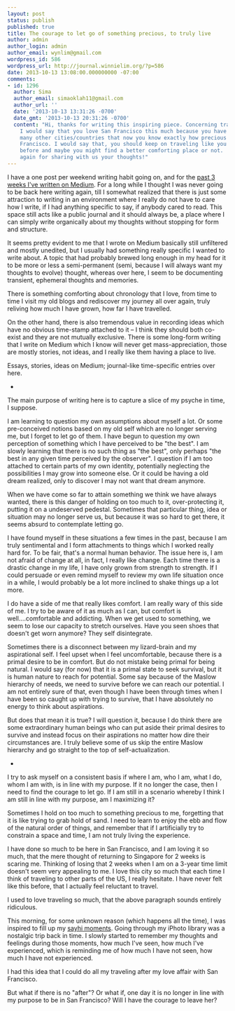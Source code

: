 ```yaml
---
layout: post
status: publish
published: true
title: The courage to let go of something precious, to truly live
author: admin
author_login: admin
author_email: wynlim@gmail.com
wordpress_id: 586
wordpress_url: http://journal.winnielim.org/?p=586
date: 2013-10-13 13:08:00.000000000 -07:00
comments:
- id: 1296
  author: Sima
  author_email: simaoklah11@gmail.com
  author_url: ''
  date: '2013-10-13 13:31:26 -0700'
  date_gmt: '2013-10-13 20:31:26 -0700'
  content: "Hi, thanks for writing this inspiring piece. Concerning traveling around,
    I would say that you love San Francisco this much because you have experienced
    many other cities/countries that now you know exactly how precious to you is San
    Francisco. I would say that, you should keep on traveling like you used to do
    before and maybe you might find a better comforting place or not.  \r\nThank you
    again for sharing with us your thoughts!"
---
```

I have a one post per weekend writing habit going on, and for the <a href="https://medium.com/@wynlim/latest" target="_blank">past 3 weeks I've written on Medium</a>. For a long while I thought I was never going to be back here writing again, till I somewhat realized that there is just some attraction to writing in an environment where I really do not have to care how I write, if I had anything specific to say, if anybody cared to read. This space still acts like a public journal and it should always be, a place where I can simply write organically about my thoughts without stopping for form and structure.

It seems pretty evident to me that I wrote on Medium basically still unfiltered and mostly unedited, but I usually had something really specific I wanted to write about. A topic that had probably brewed long enough in my head for it to be more or less a semi-permanent (semi, because I will always want my thoughts to evolve) thought, whereas over here, I seem to be documenting transient, ephemeral thoughts and memories.

There is something comforting about chronology that I love, from time to time I visit my old blogs and rediscover my journey all over again, truly reliving how much I have grown, how far I have travelled.

On the other hand, there is also tremendous value in recording ideas which have no obvious time-stamp attached to it – I think they should both co-exist and they are not mutually exclusive. There is some long-form writing that I write on Medium which I know will never get mass-appreciation, those are mostly stories, not ideas, and I really like them having a place to live.

Essays, stories, ideas on Medium; journal-like time-specific entries over here.

-

The main purpose of writing here is to capture a slice of my psyche in time, I suppose.

I am learning to question my own assumptions about myself a lot. Or some pre-conceived notions based on my old self which are no longer serving me, but I forget to let go of them. I have begun to question my own perception of something which I have perceived to be "the best". I am slowly learning that there is no such thing as "the best", only perhaps "the best in any given time perceived by the observer". I question if I am too attached to certain parts of my own identity, potentially neglecting the possibilities I may grow into someone else. Or it could be having a old dream realized, only to discover I may not want that dream anymore.

When we have come so far to attain something we think we have always wanted, there is this danger of holding on too much to it, over-protecting it, putting it on a undeserved pedestal. Sometimes that particular thing, idea or situation may no longer serve us, but because it was so hard to get there, it seems absurd to contemplate letting go.

I have found myself in these situations a few times in the past, because I am truly sentimental and I form attachments to things which I worked really hard for. To be fair, that's a normal human behavior. The issue here is, I am not afraid of change at all, in fact, I really like change. Each time there is a drastic change in my life, I have only grown from strength to strength. If I could persuade or even remind myself to review my own life situation once in a while, I would probably be a lot more inclined to shake things up a lot more.

I do have a side of me that really likes comfort. I am really wary of this side of me. I try to be aware of it as much as I can, but comfort is well....comfortable and addicting. When we get used to something, we seem to lose our capacity to stretch ourselves. Have you seen shoes that doesn't get worn anymore? They self disintegrate.

Sometimes there is a disconnect between my lizard-brain and my aspirational self. I feel upset when I feel uncomfortable, because there is a primal desire to be in comfort. But do not mistake being primal for being natural. I would say (for now) that it is a primal state to seek survival, but it is human nature to reach for potential. Some say because of the Maslow hierarchy of needs, we need to survive before we can reach our potential. I am not entirely sure of that, even though I have been through times when I have been so caught up with trying to survive, that I have absolutely no energy to think about aspirations.

But does that mean it is true? I will question it, because I do think there are some extraordinary human beings who can put aside their primal desires to survive and instead focus on their aspirations no matter how dire their circumstances are. I truly believe some of us skip the entire Maslow hierarchy and go straight to the top of self-actualization.

-

I try to ask myself on a consistent basis if where I am, who I am, what I do, whom I am with, is in line with my purpose. If it no longer the case, then I need to find the courage to let go. If I am still in a scenario whereby I think I am still in line with my purpose, am I maximizing it?

Sometimes I hold on too much to something precious to me, forgetting that it is like trying to grab hold of sand. I need to learn to enjoy the ebb and flow of the natural order of things, and remember that if I artificially try to constrain a space and time, I am not truly living the experience.

I have done so much to be here in San Francisco, and I am loving it so much, that the mere thought of returning to Singapore for 2 weeks is scaring me. Thinking of losing that 2 weeks when I am on a 3-year time limit doesn't seem very appealing to me. I love this city so much that each time I think of traveling to other parts of the US, I really hesitate. I have never felt like this before, that I actually feel reluctant to travel.

I used to love traveling so much, that the above paragraph sounds entirely ridiculous.

This morning, for some unknown reason (which happens all the time), I was inspired to fill up my <a href="https://sayhi.co/people/wynlim/places" target="_blank">sayhi moments</a>. Going through my iPhoto library was a nostalgic trip back in time. I slowly started to remember my thoughts and feelings during those moments, how much I've seen, how much I've experienced, which is reminding me of how much I have not seen, how much I have not experienced.

I had this idea that I could do all my traveling after my love affair with San Francisco.

But what if there is no "after"? Or what if, one day it is no longer in line with my purpose to be in San Francisco? Will I have the courage to leave her?

&nbsp;
